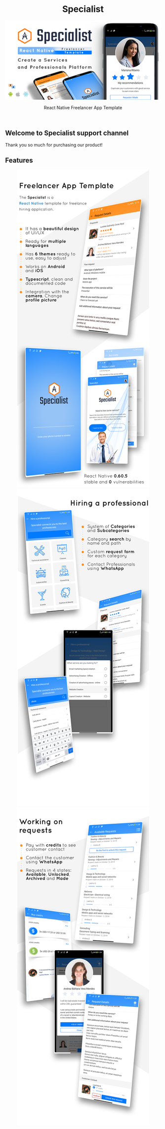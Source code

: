 <div align="center">
    <h1>Specialist</h1>
    <img src="./img/banner.png" width="590" />
    <p align="center">
        React Native Freelancer App Template
    </p>
    </p>
</div>

<br>

## Welcome to Specialist support channel 

Thank you so much for purchasing our product!


## Features

<div align="center">
    <img src="./img/01-summary.png" />
</div>

<div align="center">
    <img src="./img/03-hire-a-professional.png" />
</div>

<div align="center">
    <img src="./img/04-work-on-request.png" />
</div>

